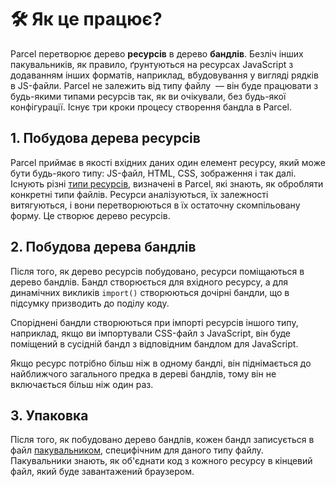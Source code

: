 # 🛠 Як це працює?

Parcel перетворює дерево **ресурсів** в дерево **бандлів**. Безліч інших пакувальників, як правило, ґрунтуються на ресурсах JavaScript з додаванням інших форматів, наприклад, вбудовування у вигляді рядків в JS-файли. Parcel не залежить від типу файлу  — він буде працювати з будь-якими типами ресурсів так, як ви очікували, без будь-якої конфігурації. Існує три кроки процесу створення бандла в Parcel.

## 1. Побудова дерева ресурсів

Parcel приймає в якості вхідних даних один елемент ресурсу, який може бути будь-якого типу: JS-файл, HTML, CSS, зображення і так далі. Існують різні [типи ресурсів](https://github.com/amymariaparker2401/website/tree/574adba7f88c1181c822d553056158f78247bbe7/src/i18n/uk/docs/asset_types.html), визначені в Parcel, які знають, як обробляти конкретні типи файлів. Ресурси аналізуються, їх залежності витягуються, і вони перетворюються в їх остаточну скомпільовану форму. Це створює дерево ресурсів.

## 2. Побудова дерева бандлів

Після того, як дерево ресурсів побудовано, ресурси поміщаються в дерево бандлів. Бандл створюється для вхідного ресурсу, а для динамічних викликів `import()` створюються дочірні бандли, що в підсумку призводить до поділу коду.

Споріднені бандли створюються при імпорті ресурсів іншого типу, наприклад, якщо ви імпортували CSS-файл з JavaScript, він буде поміщений в сусідній бандл з відповідним бандлом для JavaScript.

Якщо ресурс потрібно більш ніж в одному бандлі, він піднімається до найближчого загального предка в дереві бандлів, тому він не включається більш ніж один раз.

## 3. Упаковка

Після того, як побудовано дерево бандлів, кожен бандл записується в файл [пакувальником](https://github.com/amymariaparker2401/website/tree/574adba7f88c1181c822d553056158f78247bbe7/src/i18n/uk/docs/packagers.html), специфічним для даного типу файлу. Пакувальники знають, як об'єднати код з кожного ресурсу в кінцевий файл, який буде завантажений браузером.

